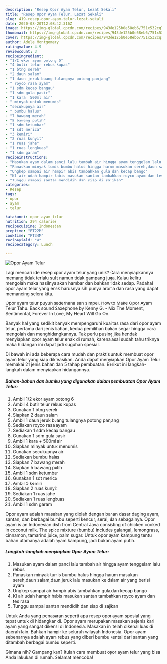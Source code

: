 ```yaml
---
description: "Resep Opor Ayam Telur, Lezat Sekali"
title: "Resep Opor Ayam Telur, Lezat Sekali"
slug: 419-resep-opor-ayam-telur-lezat-sekali
date: 2020-08-20T12:08:42.316Z
image: https://img-global.cpcdn.com/recipes/943de125b0e58eb6/751x532cq70/opor-ayam-telur-foto-resep-utama.jpg
thumbnail: https://img-global.cpcdn.com/recipes/943de125b0e58eb6/751x532cq70/opor-ayam-telur-foto-resep-utama.jpg
cover: https://img-global.cpcdn.com/recipes/943de125b0e58eb6/751x532cq70/opor-ayam-telur-foto-resep-utama.jpg
author: Adele Montgomery
ratingvalue: 4.9
reviewcount: 3
recipeingredient:
- "1/2 ekor ayam potong 6"
- "4 butir telur rebus kupas"
- "1 btng sereh"
- "2 daun salam"
- "1 daun jeruk buang tulangnya potong panjang"
- " royco rasa ayam"
- "1 sdm kecap bangau"
- "1 sdm gula pasir"
- "1 kara  500ml air"
- " minyak untuk menumis"
- "secukupnya air"
- " bumbu halus"
- "7 bawang merah"
- "5 bawang putih"
- "1 sdm ketumbar"
- "1 sdt merica"
- "3 kemiri"
- "2 ruas kunyit"
- "1 ruas jahe"
- "1 ruas lengkuas"
- "1 sdm garam"
recipeinstructions:
- "Masukan ayam dalam panci lalu tambah air hingga ayam tenggelam lalu rebus"
- "Panaskan minyak tumis bumbu halus hingga harum masukan sereh,daun salam,daun jeruk lalu masukan ke dalam air yang berisi ayam"
- "Ungkep sampai air hampir abis tambahkan gula,dan kecap bango"
- "Kl air udah hampir habis masukan santan tambahkan royco ayam dan tes rasa"
- "Tunggu sampai santan mendidih dan siap di sajikan"
categories:
- Resep
tags:
- opor
- ayam
- telur

katakunci: opor ayam telur 
nutrition: 294 calories
recipecuisine: Indonesian
preptime: "PT22M"
cooktime: "PT34M"
recipeyield: "4"
recipecategory: Lunch

---
```



![Opor Ayam Telur](https://img-global.cpcdn.com/recipes/943de125b0e58eb6/751x532cq70/opor-ayam-telur-foto-resep-utama.jpg)

Lagi mencari ide resep opor ayam telur yang unik? Cara menyiapkannya memang tidak terlalu sulit namun tidak gampang juga. Kalau keliru mengolah maka hasilnya akan hambar dan bahkan tidak sedap. Padahal opor ayam telur yang enak harusnya sih punya aroma dan rasa yang dapat memancing selera kita.

Opor ayam telur puyuh sederhana san simpel. How to Make Opor Ayam Telur Tahu. Back sound Saxephone by Kenny G. - Mix The Moment, Sentimental, Forever In Love, My Heart Will Go On.

Banyak hal yang sedikit banyak mempengaruhi kualitas rasa dari opor ayam telur, pertama dari jenis bahan, kedua pemilihan bahan segar hingga cara mengolah dan menghidangkannya. Tak perlu pusing jika hendak menyiapkan opor ayam telur enak di rumah, karena asal sudah tahu triknya maka hidangan ini dapat jadi suguhan spesial.


Di bawah ini ada beberapa cara mudah dan praktis untuk membuat opor ayam telur yang siap dikreasikan. Anda dapat menyiapkan Opor Ayam Telur memakai 21 jenis bahan dan 5 tahap pembuatan. Berikut ini langkah-langkah dalam menyiapkan hidangannya.

<!--inarticleads1-->

##### Bahan-bahan dan bumbu yang digunakan dalam pembuatan Opor Ayam Telur:

1. Ambil 1/2 ekor ayam potong 6
1. Ambil 4 butir telur rebus kupas
1. Gunakan 1 btng sereh
1. Siapkan 2 daun salam
1. Ambil 1 daun jeruk buang tulangnya potong panjang
1. Sediakan  royco rasa ayam
1. Sediakan 1 sdm kecap bangau
1. Gunakan 1 sdm gula pasir
1. Ambil 1 kara + 500ml air
1. Siapkan  minyak untuk menumis
1. Gunakan secukupnya air
1. Sediakan  bumbu halus
1. Siapkan 7 bawang merah
1. Siapkan 5 bawang putih
1. Ambil 1 sdm ketumbar
1. Gunakan 1 sdt merica
1. Ambil 3 kemiri
1. Siapkan 2 ruas kunyit
1. Sediakan 1 ruas jahe
1. Sediakan 1 ruas lengkuas
1. Ambil 1 sdm garam


Opor ayam adalah masakan yang diolah dengan bahan dasar daging ayam, santan, dan berbagai bumbu seperti kencur, serai, dan sebagainya. Opor ayam is an Indonesian dish from Central Java consisting of chicken cooked in coconut milk. The spice mixture (bumbu) includes galangal, lemongrass, cinnamon, tamarind juice, palm sugar. Untuk opor ayam kampung tentu bahan utamanya adalah ayam kampung, jadi bukan ayam putih. 

<!--inarticleads2-->

##### Langkah-langkah menyiapkan Opor Ayam Telur:

1. Masukan ayam dalam panci lalu tambah air hingga ayam tenggelam lalu rebus
1. Panaskan minyak tumis bumbu halus hingga harum masukan sereh,daun salam,daun jeruk lalu masukan ke dalam air yang berisi ayam
1. Ungkep sampai air hampir abis tambahkan gula,dan kecap bango
1. Kl air udah hampir habis masukan santan tambahkan royco ayam dan tes rasa
1. Tunggu sampai santan mendidih dan siap di sajikan


Untuk Anda yang penasaran seperti apa resep opor ayam spesial yang tepat untuk di hidangkan di. Opor ayam merupakan masakan sejenis kari ayam yang sangat dikenal di Indonesia. Masakan ini telah dikenal luas di daerah lain. Bahkan hampir ke seluruh wilayah Indonesia. Opor ayam sebenarnya adalah ayam rebus yang diberi bumbu kental dari santan yang ditambah berbagai bumbu seperti. 

Gimana nih? Gampang kan? Itulah cara membuat opor ayam telur yang bisa Anda lakukan di rumah. Selamat mencoba!
